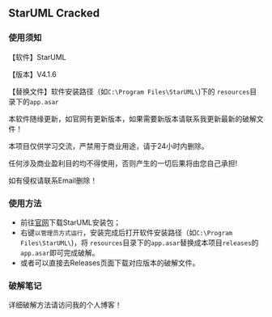 ## StarUML Cracked

### 使用须知

【软件】StarUML

【版本】V4.1.6

【替换文件】软件安装路径（如`C:\Program Files\StarUML\`)下的 `resources`目录下的`app.asar`

本软件随缘更新，如官网有更新版本，如果需要新版本请联系我更新最新的破解文件！

本项目仅供学习交流，严禁用于商业用途，请于24小时内删除。

任何涉及商业盈利目的均不得使用，否则产生的一切后果将由您自己承担!

如有侵权请联系Email删除！

### 使用方法

- 前往[官网](https://staruml.io/)下载StarUML安装包；
- 右键`以管理员方式运行`，安装完成后打开软件安装路径（如`C:\Program Files\StarUML\`)，将 `resources`目录下的`app.asar`替换成本项目`releases`的`app.asar`即可完成破解。
- 或者可以直接去Releases页面下载对应版本的破解文件。

### 破解笔记

详细破解方法请访问我的个人博客！